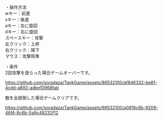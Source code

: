 ・操作方法<br>
wキー：前進<br>
sキー：後退<br>
aキー：左に旋回<br>
dキー：右に旋回<br>
スペースキー：攻撃<br>
左クリック：上昇<br>
右クリック：降下<br>
マウス：攻撃照準<br>

・条件<br>
2回攻撃を食らった場合ゲームオーバーです。

https://github.com/soradaza/TankGame/assets/86532100/af846332-be81-4cdd-a892-adbe10968fab


敵を全部倒した場合ゲームクリアです。

https://github.com/soradaza/TankGame/assets/86532100/a0816c8b-9208-46f4-8c6b-5a9c48232f12

